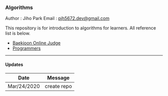 ### Algorithms  
Author : Jiho Park
Email : pjh5672.dev@gmail.com

This repository is for introduction to algorithms for learners. All reference list is below.
- [Baekjoon Online Judge](https://www.acmicpc.net/) 
- [Programmers](https://programmers.co.kr/top_programmers/introduce)

___
#### Updates
| Date | Message |
|:---:|:---:|
| Mar/24/2020 | create repo |